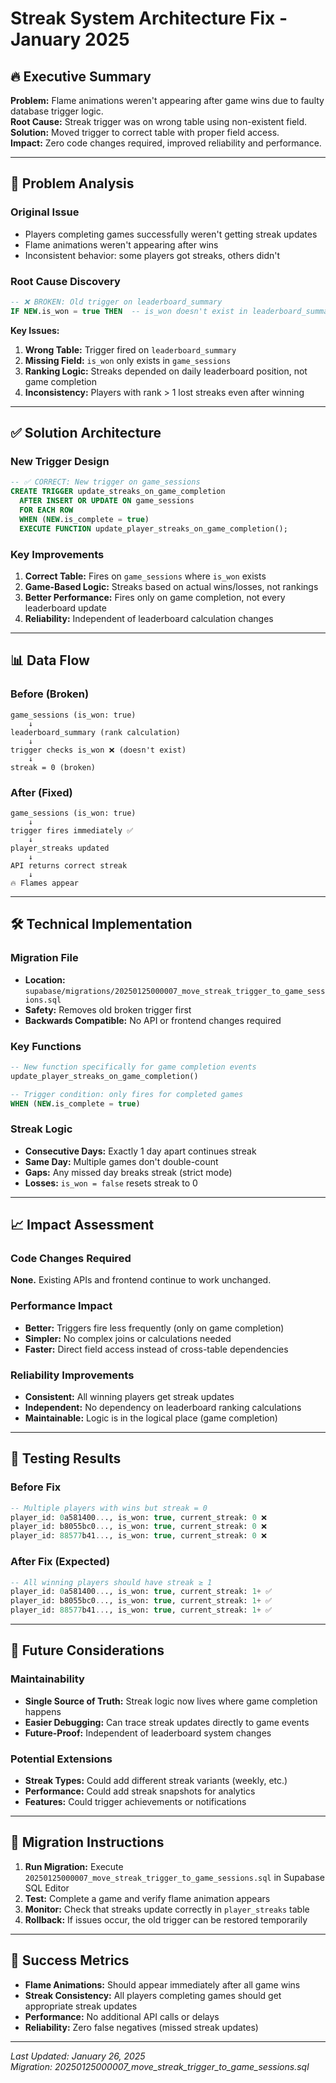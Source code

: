 # Streak System Architecture Fix - January 2025

## 🔥 Executive Summary

**Problem:** Flame animations weren't appearing after game wins due to faulty database trigger logic.  
**Root Cause:** Streak trigger was on wrong table using non-existent field.  
**Solution:** Moved trigger to correct table with proper field access.  
**Impact:** Zero code changes required, improved reliability and performance.

---

## 🐛 Problem Analysis

### Original Issue
- Players completing games successfully weren't getting streak updates
- Flame animations weren't appearing after wins
- Inconsistent behavior: some players got streaks, others didn't

### Root Cause Discovery
```sql
-- ❌ BROKEN: Old trigger on leaderboard_summary
IF NEW.is_won = true THEN  -- is_won doesn't exist in leaderboard_summary!
```

**Key Issues:**
1. **Wrong Table:** Trigger fired on `leaderboard_summary` 
2. **Missing Field:** `is_won` only exists in `game_sessions`
3. **Ranking Logic:** Streaks depended on daily leaderboard position, not game completion
4. **Inconsistency:** Players with rank > 1 lost streaks even after winning

---

## ✅ Solution Architecture

### New Trigger Design
```sql
-- ✅ CORRECT: New trigger on game_sessions
CREATE TRIGGER update_streaks_on_game_completion
  AFTER INSERT OR UPDATE ON game_sessions
  FOR EACH ROW
  WHEN (NEW.is_complete = true)
  EXECUTE FUNCTION update_player_streaks_on_game_completion();
```

### Key Improvements
1. **Correct Table:** Fires on `game_sessions` where `is_won` exists
2. **Game-Based Logic:** Streaks based on actual wins/losses, not rankings
3. **Better Performance:** Fires only on game completion, not every leaderboard update
4. **Reliability:** Independent of leaderboard calculation changes

---

## 📊 Data Flow

### Before (Broken)
```
game_sessions (is_won: true) 
    ↓
leaderboard_summary (rank calculation)
    ↓
trigger checks is_won ❌ (doesn't exist)
    ↓
streak = 0 (broken)
```

### After (Fixed)
```
game_sessions (is_won: true)
    ↓
trigger fires immediately ✅
    ↓
player_streaks updated
    ↓
API returns correct streak
    ↓
🔥 Flames appear
```

---

## 🛠️ Technical Implementation

### Migration File
- **Location:** `supabase/migrations/20250125000007_move_streak_trigger_to_game_sessions.sql`
- **Safety:** Removes old broken trigger first
- **Backwards Compatible:** No API or frontend changes required

### Key Functions
```sql
-- New function specifically for game completion events
update_player_streaks_on_game_completion()

-- Trigger condition: only fires for completed games
WHEN (NEW.is_complete = true)
```

### Streak Logic
- **Consecutive Days:** Exactly 1 day apart continues streak
- **Same Day:** Multiple games don't double-count
- **Gaps:** Any missed day breaks streak (strict mode)
- **Losses:** `is_won = false` resets streak to 0

---

## 📈 Impact Assessment

### Code Changes Required
**None.** Existing APIs and frontend continue to work unchanged.

### Performance Impact
- **Better:** Triggers fire less frequently (only on game completion)
- **Simpler:** No complex joins or calculations needed
- **Faster:** Direct field access instead of cross-table dependencies

### Reliability Improvements
- **Consistent:** All winning players get streak updates
- **Independent:** No dependency on leaderboard ranking calculations
- **Maintainable:** Logic is in the logical place (game completion)

---

## 🧪 Testing Results

### Before Fix
```sql
-- Multiple players with wins but streak = 0
player_id: 0a581400..., is_won: true, current_streak: 0 ❌
player_id: b8055bc0..., is_won: true, current_streak: 0 ❌
player_id: 88577b41..., is_won: true, current_streak: 0 ❌
```

### After Fix (Expected)
```sql
-- All winning players should have streak ≥ 1
player_id: 0a581400..., is_won: true, current_streak: 1+ ✅
player_id: b8055bc0..., is_won: true, current_streak: 1+ ✅
player_id: 88577b41..., is_won: true, current_streak: 1+ ✅
```

---

## 🔮 Future Considerations

### Maintainability
- **Single Source of Truth:** Streak logic now lives where game completion happens
- **Easier Debugging:** Can trace streak updates directly to game events
- **Future-Proof:** Independent of leaderboard system changes

### Potential Extensions
- **Streak Types:** Could add different streak variants (weekly, etc.)
- **Performance:** Could add streak snapshots for analytics
- **Features:** Could trigger achievements or notifications

---

## 📝 Migration Instructions

1. **Run Migration:** Execute `20250125000007_move_streak_trigger_to_game_sessions.sql` in Supabase SQL Editor
2. **Test:** Complete a game and verify flame animation appears
3. **Monitor:** Check that streaks update correctly in `player_streaks` table
4. **Rollback:** If issues occur, the old trigger can be restored temporarily

---

## 🎯 Success Metrics

- **Flame Animations:** Should appear immediately after all game wins
- **Streak Consistency:** All players completing games should get appropriate streak updates
- **Performance:** No additional API calls or delays
- **Reliability:** Zero false negatives (missed streak updates)

---

*Last Updated: January 26, 2025*  
*Migration: 20250125000007_move_streak_trigger_to_game_sessions.sql* 